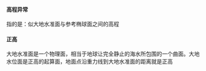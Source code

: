 #### 高程异常

指的是：似大地水准面与参考椭球面之间的高程



#### 正高

大地水准面是一个物理面，相当于地球让完全静止的海水所包围的一个曲面。大地水位面是正高的起算面，地面点沿重力线到大地水准面的距离就是正高





















